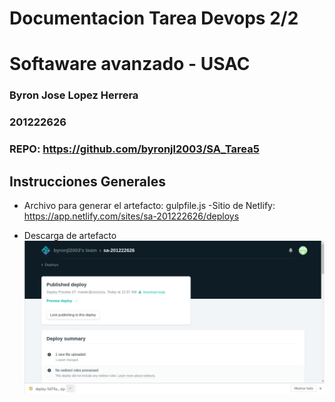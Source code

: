 # Documentacion Tarea Devops 2/2
# Softaware avanzado - USAC

### Byron Jose Lopez Herrera
### 201222626
### REPO: https://github.com/byronjl2003/SA_Tarea5

## Instrucciones Generales
- Archivo para generar el artefacto: gulpfile.js
-Sitio de Netlify: https://app.netlify.com/sites/sa-201222626/deploys

- Descarga de artefacto
![artefacto][logo]

[logo]: https://raw.githubusercontent.com/byronjl2003/SA-Tarea5/master/imagenes/artefacto-publicado.png "artefacto"
